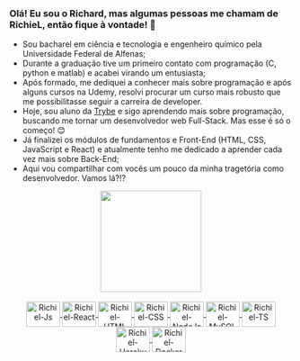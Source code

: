 ### Olá! Eu sou o Richard, mas algumas pessoas me chamam de RichieL, então fique à vontade! 👋

- Sou bacharel em ciência e tecnologia e engenheiro químico pela Universidade Federal de Alfenas;
- Durante a graduação tive um primeiro contato com programação (C, python e matlab) e acabei virando um entusiasta;
- Após formado, me dediquei a conhecer mais sobre programação e após alguns cursos na Udemy, resolvi procurar um curso mais robusto que me possibilitasse seguir a carreira de developer.
- Hoje, sou aluno da [Trybe](https://www.betrybe.com/) e sigo aprendendo mais sobre programação, buscando me tornar um desenvolvedor web Full-Stack. Mas esse é só o começo! 😊
- Já finalizei os módulos de fundamentos e Front-End (HTML, CSS, JavaScript e React) e atualmente tenho me dedicado a aprender cada vez mais sobre Back-End;
- Aqui vou compartilhar com vocês um pouco da minha tragetória como desenvolvedor. Vamos lá?!?

<div align="center">
  <a href="https://github.com/rwsleal">
  <img height="180em" src="https://github-readme-stats.vercel.app/api?username=rwsleal&show_icons=true&theme=dracula&include_all_commits=true&count_private=true"/>
</div>
  
 <div align="center" style="display: inline_block"><br>
  <img align="center" alt="Richiel-Js" height="45" width="60" src="https://cdn.jsdelivr.net/gh/devicons/devicon/icons/javascript/javascript-original.svg">
  <img align="center" alt="Richiel-React" height="45" width="60" src="https://cdn.jsdelivr.net/gh/devicons/devicon/icons/react/react-original-wordmark.svg">
  <img align="center" alt="Richiel-HTML" height="45" width="60" src="https://cdn.jsdelivr.net/gh/devicons/devicon/icons/html5/html5-original-wordmark.svg">
  <img align="center" alt="Richiel-CSS" height="45" width="60" src="https://cdn.jsdelivr.net/gh/devicons/devicon/icons/css3/css3-original-wordmark.svg">
  <img align="center" alt="Richiel-NodeJs" height="45" width="60" src="https://cdn.jsdelivr.net/gh/devicons/devicon/icons/nodejs/nodejs-original-wordmark.svg">
  <img align="center" alt="Richiel-MySQL" height="45" width="60" src="https://cdn.jsdelivr.net/gh/devicons/devicon/icons/mysql/mysql-original-wordmark.svg">
  <img align="center" alt="Richiel-TS" height="45" width="60" src="https://cdn.jsdelivr.net/gh/devicons/devicon/icons/typescript/typescript-original.svg">
  <img align="center" alt="Richiel-Heroku" height="45" width="60" src="https://cdn.jsdelivr.net/gh/devicons/devicon/icons/heroku/heroku-original-wordmark.svg">
  <img align="center" alt="Richiel-Docker" height="45" width="60" src="https://cdn.jsdelivr.net/gh/devicons/devicon/icons/docker/docker-original-wordmark.svg">
</div>
<!--
**Richard-Leal/Richard-Leal** is a ✨ _special_ ✨ repository because its `README.md` (this file) appears on your GitHub profile.

Here are some ideas to get you started:

- 🔭 I’m currently working on ...
- 🌱 I’m currently learning ...
- 👯 I’m looking to collaborate on ...
- 🤔 I’m looking for help with ...
- 💬 Ask me about ...
- 📫 How to reach me: ...
- 😄 Pronouns: ...
- ⚡ Fun fact: ...
-->
